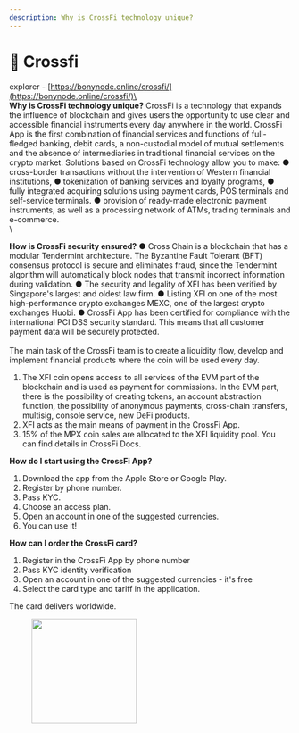 ```yaml
---
description: Why is CrossFi technology unique?
---
```


# 🚀 Crossfi

explorer - [https://bonynode.online/crossfi/](https://bonynode.online/crossfi/)\
\
**Why is CrossFi technology unique?** CrossFi is a technology that expands the influence of blockchain and gives users the opportunity to use clear and accessible financial instruments every day anywhere in the world. CrossFi App is the first combination of financial services and functions of full-fledged banking, debit cards, a non-custodial model of mutual settlements and the absence of intermediaries in traditional financial services on the crypto market. Solutions based on CrossFi technology allow you to make: ● cross-border transactions without the intervention of Western financial institutions, ● tokenization of banking services and loyalty programs, ● fully integrated acquiring solutions using payment cards, POS terminals and self-service terminals. ● provision of ready-made electronic payment instruments, as well as a processing network of ATMs, trading terminals and e-commerce.\
\


**How is CrossFi security ensured?** ● Cross Chain is a blockchain that has a modular Tendermint architecture. The Byzantine Fault Tolerant (BFT) consensus protocol is secure and eliminates fraud, since the Tendermint algorithm will automatically block nodes that transmit incorrect information during validation. ● The security and legality of XFI has been verified by Singapore's largest and oldest law firm. ● Listing XFI on one of the most high-performance crypto exchanges MEXC, one of the largest crypto exchanges Huobi. ● CrossFi App has been certified for compliance with the international PCI DSS security standard. This means that all customer payment data will be securely protected. \
\
The main task of the CrossFi team is to create a liquidity flow, develop and implement financial products where the coin will be used every day.

1. The XFI coin opens access to all services of the EVM part of the blockchain and is used as payment for commissions. In the EVM part, there is the possibility of creating tokens, an account abstraction function, the possibility of anonymous payments, cross-chain transfers, multisig, console service, new DeFi products.
2. XFI acts as the main means of payment in the CrossFi App.
3. 15% of the MPX coin sales are allocated to the XFI liquidity pool. You can find details in CrossFi Docs.

**How do I start using the CrossFi App?**

1. Download the app from the Apple Store or Google Play.
2. Register by phone number.
3. Pass KYC.
4. Choose an access plan.
5. Open an account in one of the suggested currencies.
6. You can use it!

**How can I order the CrossFi card?**

1. Register in the CrossFi App by phone number
2. Pass KYC identity verification
3. Open an account in one of the suggested currencies - it's free
4. Select the card type and tariff in the application.

The card delivers worldwide.

<figure><img src="https://itrocket.net/_next/image/?url=%2F_next%2Fstatic%2Fmedia%2Fcrossfi.02179603.jpg&#x26;w=96&#x26;q=75" alt="" width="188"><figcaption></figcaption></figure>



### &#x20;<a href="#rpc" id="rpc"></a>
